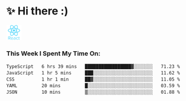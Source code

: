 <h1 align="left">✨ Hi there :)</h1>

  <a href="https://reactjs.org/" target="_blank" rel="noreferrer">   
    <img src="https://raw.githubusercontent.com/devicons/devicon/master/icons/react/react-original-wordmark.svg" alt="react" width="40"     
    height="40"/></a>
 
<h3 align="left">This Week I Spent My Time On:</h3>
<!--START_SECTION:waka-->

```txt
TypeScript   6 hrs 39 mins   █████████████████▓░░░░░░░   71.23 %
JavaScript   1 hr 5 mins     ███░░░░░░░░░░░░░░░░░░░░░░   11.62 %
CSS          1 hr 1 min      ██▓░░░░░░░░░░░░░░░░░░░░░░   11.05 %
YAML         20 mins         █░░░░░░░░░░░░░░░░░░░░░░░░   03.59 %
JSON         10 mins         ▒░░░░░░░░░░░░░░░░░░░░░░░░   01.88 %
```

<!--END_SECTION:waka-->

